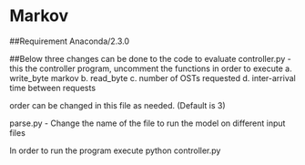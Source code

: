 # Markov

##Requirement
Anaconda/2.3.0

##Below three changes can be done to the code to evaluate
controller.py - this the controller program, uncomment the functions in order to execute
  a. write_byte markov
  b. read_byte
  c. number of OSTs requested
  d. inter-arrival time between requests
  
  order can be changed in this file as needed.   (Default is 3)
  

parse.py - Change the name of the file to run the model on different input files




In order to run the program execute
  python controller.py

